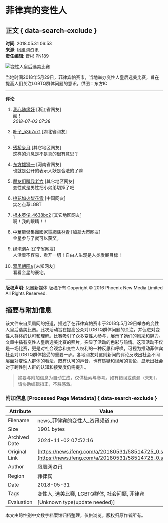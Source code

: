 # 菲律宾的变性人

## 正文 { data-search-exclude }


**时间**: 2018.05.31 06:53  
**来源**: 凤凰网资讯  
**责任编辑**: 晋彬 PN189

![变性人皇后选美比赛](http://d.ifengimg.com/mw978_mh598/p0.ifengimg.com/cmpp/2018/05/31/06/d8d4226a-ad2b-4c14-abfc-9c1387e7e7d0_size270_w1024_h683.jpg)

当地时间2018年5月29日，菲律宾帕赛市，当地举办变性人皇后选美比赛，旨在提高人们关注LGBTQ群体问题的意识。供图：东方IC

---

**评论**:

1. [我心随缘好](https://gentie.ifeng.com/myComments?guid=87235033) \[浙江省网友\]  
   阅！  
   _2018-07-03 07:38_

2. [叶子\_53b7c71](https://gentie.ifeng.com/myComments?guid=87784561) \[湖北省网友\]  
   1  
   
3. [残桥步月](https://gentie.ifeng.com/myComments?guid=88192826) \[其它地区网友\]  
   这样的消息是不是真的很有意思？

4. [东方雄狮一](https://gentie.ifeng.com/myComments?guid=64203801) \[河南省网友\]  
   也就是公开的表示人妖是合法的了嘛

5. [朋友们叫我老六](https://gentie.ifeng.com/myComments?guid=54322082) \[其它地区网友\]  
   变性就是男性把小弟弟切掉了吧

6. [桃花如火梨花雪](https://gentie.ifeng.com/myComments?guid=94000553) \[中国网友\]  
   实名点草LGBT

7. [根本英俊\_4638bc2](https://gentie.ifeng.com/myComments?guid=73632706) \[其它地区网友\]  
   啊！我的眼睛！！

8. [中華能儲集團國家電網孫林青](https://gentie.ifeng.com/myComments?guid=81151415) \[加拿大市网友\]  
   金星参与了就可以获奖。

9. 绿泡泡A \[辽宁省网友\]  
   人活着不容易，看开一切！自由人生观是人类发展目标！

10. [双凤朝阳a](https://gentie.ifeng.com/myComments?guid=17670018) \[未知网友\]  
    看看金星的豪宅。 

---

**版权声明**: 凤凰新媒体 版权所有 Copyright © 2016 Phoenix New Media Limited All Rights Reserved.
<!-- tcd_original_link https://news.ifeng.com/a/20180531/58514725_0.shtml -->
## 摘要与附加信息

<!-- tcd_abstract -->
该文件来自凤凰网的报道，描述了在菲律宾帕赛市于2018年5月29日举办的变性人皇后选美比赛。此次活动旨在提高公众对LGBTQ群体问题的关注，并促进对变性人群体的认可和理解。比赛吸引了众多变性人参与，展示了她们的风采和魅力。文章中插有变性人皇后选美比赛的照片，突显了活动的色彩与热情。这项活动不仅是一场比赛，更是对社会观念和变性人权利的一种反思和呼唤，可视为推动菲律宾社会对LGBTQ群体接受的重要一步。各地网友对这则新闻的评论反映出社会不同层面对变性人群体的看法，既有认可的声音，也有质疑和误解的言论，显示出社会对于跨性别人群的认知和接受度仍需提升。
<!-- tcd_abstract_end -->

> 摘要与附加信息为自动生成，仅供检索与参考。如有错误或遗漏（未知），请协助编辑指正，不胜感激。

### 附加信息 [Processed Page Metadata] { data-search-exclude }

| Attribute       | Value                                  |
|-----------------|----------------------------------------|
| Filename        | news_菲律宾的变性人_资讯频道.md                             |
| Size            | 1901 bytes                           |
| Archived Date   | 2024-11-02 07:52:16                             |
| Original Link   | [https://news.ifeng.com/a/20180531/58514725_0.shtml](https://news.ifeng.com/a/20180531/58514725_0.shtml)                       |
| Author          | 凤凰网资讯                               |
| Region          | 菲律宾                               |
| Date            | 2018-05-31                                 |
| Tags            | 变性人, 选美比赛, LGBTQ群体, 社会问题, 菲律宾                                 |
| Evaluation            | [Unknown type(update needed)]                                 |
<!-- tcd_table_end -->

本文由跨性别中文数字档案馆归档整理，仅供浏览。版权归原作者所有。
